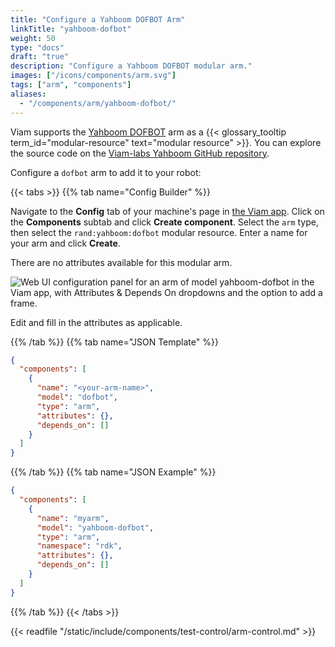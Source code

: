 ```yaml
---
title: "Configure a Yahboom DOFBOT Arm"
linkTitle: "yahboom-dofbot"
weight: 50
type: "docs"
draft: "true"
description: "Configure a Yahboom DOFBOT modular arm."
images: ["/icons/components/arm.svg"]
tags: ["arm", "components"]
aliases:
  - "/components/arm/yahboom-dofbot/"
---
```


Viam supports the [Yahboom DOFBOT](https://category.yahboom.net/collections/r-robotics-arm) arm as a {{< glossary_tooltip term_id="modular-resource" text="modular resource" >}}.
You can explore the source code on the [Viam-labs Yahboom GitHub repository](https://github.com/viam-labs/yahboom).

Configure a `dofbot` arm to add it to your robot:

{{< tabs >}}
{{% tab name="Config Builder" %}}

Navigate to the **Config** tab of your machine's page in [the Viam app](https://app.viam.com).
Click on the **Components** subtab and click **Create component**.
Select the `arm` type, then select the `rand:yahboom:dofbot` modular resource.
Enter a name for your arm and click **Create**.

There are no attributes available for this modular arm.

![Web UI configuration panel for an arm of model yahboom-dofbot in the Viam app, with Attributes & Depends On dropdowns and the option to add a frame.](/components/arm/yahboom-dofbot-ui-config.png)

Edit and fill in the attributes as applicable.

{{% /tab %}}
{{% tab name="JSON Template" %}}

```json {class="line-numbers linkable-line-numbers"}
{
  "components": [
    {
      "name": "<your-arm-name>",
      "model": "dofbot",
      "type": "arm",
      "attributes": {},
      "depends_on": []
    }
  ]
}
```

{{% /tab %}}
{{% tab name="JSON Example" %}}

```json {class="line-numbers linkable-line-numbers"}
{
  "components": [
    {
      "name": "myarm",
      "model": "yahboom-dofbot",
      "type": "arm",
      "namespace": "rdk",
      "attributes": {},
      "depends_on": []
    }
  ]
}
```

{{% /tab %}}
{{< /tabs >}}

{{< readfile "/static/include/components/test-control/arm-control.md" >}}
